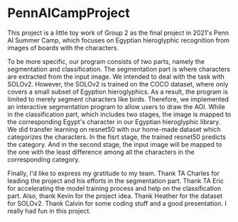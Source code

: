 # PennAICampProject
This project is a little toy work of Group 2 as the final project in 2021's Penn AI Summer Camp, which focuses on Egyptian hieroglyphic recognition from images of boards with the characters. 

To be more specific, our program consists of two parts, namely the segmentation and classification. 
The segmentation part is where characters are extracted from the input image. We intended to deal with the task with SOLOv2. However, the SOLOv2 is trained on the COCO dataset, where only covers a small subset of Egyption hieroglyphics. As a result, the program is limited to merely segment characters like birds. Therefore, we implemented an interactive segmentation program to allow users to draw the AOI.
While in the classification part, which includes two stages, the image is mapped to the corresponding Egypt's character in our Egyptian hieroglyphic library. We did transfer learning on resnet50 with our home-made dataset which categorizes the characters. In the fisrt stage, the trained resnet50 predicts the category. And in the second stage, the input image will be mapped to the one with the least difference among all the characters in the corresponding category.

Finally, I'd like to express my gratitude to my team. Thank TA Charles for leading the project and his efforts in the segmentation part. Thank TA Eric for accelerating the model training process and help on the classification part. Also, thank Kevin for the project idea. Thank Heather for the dataset for SOLOv2. Thank Calvin for some coding stuff and a good presentation. I really had fun in this project.



